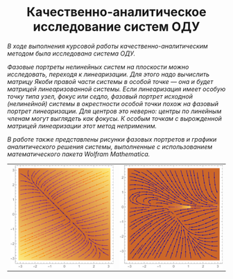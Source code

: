 <h1 align=center>Качественно-аналитическое исследование систем ОДУ</h1>

  *В ходе выполнения курсовой работы качественно-аналитическим методом была исследована система ОДУ.*


*Фазовые портреты нелинейных систем на
плоскости можно исследовать, переходя к линеаризации. Для этого надо вычислить
матрицу Якоби правой части системы в особой точке — она и будет матрицей линеаризованной системы. Если линеаризация имеет особую точку типа узел, фокус
или седло, фазовый портрет исходной (нелинейной) системы в окрестности особой
точки похож на фазовый портрет линеаризации. Для центров это неверно: центры
по линейным членам могут выглядеть как фокусы. К особым точкам с вырожденной
матрицей линеаризации этот метод неприменим.*


*В работе также представлены рисунки фазовых портретов и графики аналитического решения системы, выполненные с использованием математического пакета
Wolfram Mathematica.*

<table>
<tr>
<td><img src="Презентация/p1_2_1.png" alt="Фотография 1"> </td>
 <td><img src="Презентация/p1_2_2.png" alt="Фотография 2" ></td>
</tr>
</table>
